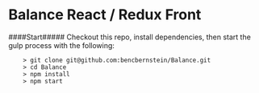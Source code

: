 # Balance React / Redux Front

####Start#####
Checkout this repo, install dependencies, then start the gulp process with the following:

```
	> git clone git@github.com:bencbernstein/Balance.git
    > cd Balance
	> npm install
	> npm start
```
